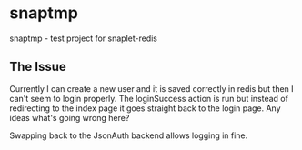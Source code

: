 snaptmp
=======

snaptmp - test project for snaplet-redis

## The Issue
Currently I can create a new user and it is saved correctly in redis but then I can't seem to login properly.  The loginSuccess action is run but instead of redirecting to the index page it goes straight back to the login page.
Any ideas what's going wrong here?

Swapping back to the JsonAuth backend allows logging in fine.
